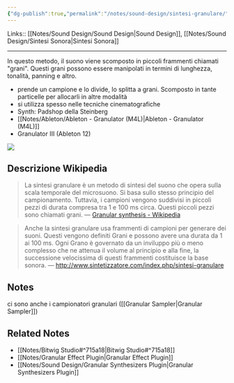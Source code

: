 ```yaml
---
{"dg-publish":true,"permalink":"/notes/sound-design/sintesi-granulare/"}
---
```


Links:: [[Notes/Sound Design/Sound Design\|Sound Design]], [[Notes/Sound Design/Sintesi Sonora\|Sintesi Sonora]]

---
In questo metodo, il suono viene scomposto in piccoli frammenti chiamati "grani". Questi grani possono essere manipolati in termini di lunghezza, tonalità, panning e altro.

- prende un campione e lo divide, lo splitta a grani. Scomposto in tante particelle per allocarli in altre modalità
- si utilizza spesso nelle tecniche cinematografiche 
- Synth: Padshop della Steinberg
- [[Notes/Ableton/Ableton - Granulator (M4L)\|Ableton - Granulator (M4L)]]
- Granulator III (Ableton 12)

![](https://www.researchgate.net/publication/2571249/figure/fig2/AS:279508251889695@1443651368657/Simple-granular-synthesis-process-A-much-greater-number-of-grains-would-be-used-in-real.png)



## Descrizione Wikipedia

> La sintesi granulare è un metodo di sintesi del suono che opera sulla scala temporale del microsuono. Si basa sullo stesso principio del campionamento. Tuttavia, i campioni vengono suddivisi in piccoli pezzi di durata compresa tra 1 e 100 ms circa. Questi piccoli pezzi sono chiamati grani. — [Granular synthesis - Wikipedia](https://en.wikipedia.org/wiki/Granular_synthesis)


> Anche la sintesi granulare usa frammenti di campioni per generare dei suoni. Questi vengono definiti Grani e possono avere una durata da 1 ai 100 ms. Ogni Grano è governato da un inviluppo più o meno complesso che ne attenua il volume al principio e alla fine, la successione velocissima di questi frammenti costituisce la base sonora. — http://www.sintetizzatore.com/index.php/sintesi-granulare


## Notes

ci sono anche i campionatori granulari ([[Granular Sampler\|Granular Sampler]])


## Related Notes

- [[Notes/Bitwig Studio#^715a18\|Bitwig Studio#^715a18]]
- [[Notes/Granular Effect Plugin\|Granular Effect Plugin]]
- [[Notes/Sound Design/Granular Synthesizers Plugin\|Granular Synthesizers Plugin]]


